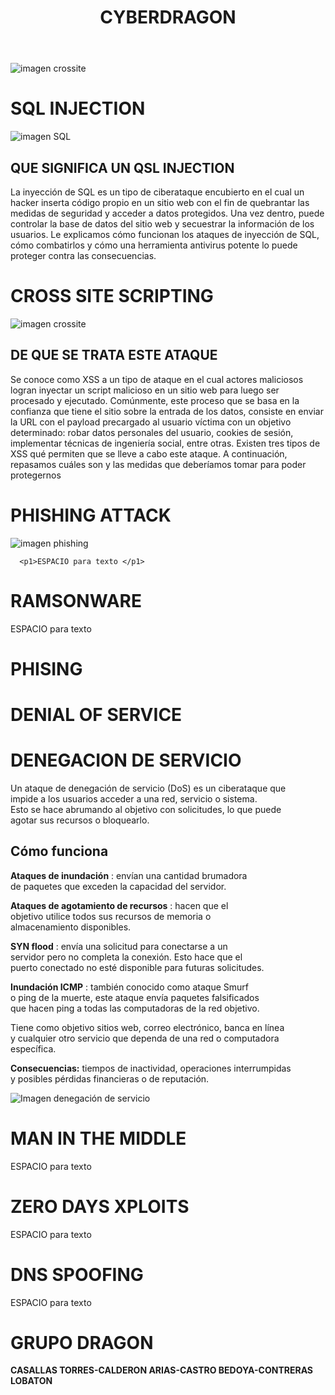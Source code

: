 <!DOCTYPE html>
<html lang=""es">
<head>
  <title>GRUPO DRAGON - ATAQUES COMUNES</title>
  <link rel="stylesheet" type="text/css" href="./estilos.css" />
</head>
<body>
  
  <header>
  <h1>CYBERDRAGON</h1>

 </header>

![imagen crossite](https://i.gifer.com/7v54.gif)

<h1>SQL INJECTION</h1>

![imagen SQL](https://www.avast.com/hs-fs/hubfs/New_Avast_Academy/SQL%20injection/SQL_injection-Hero.png?width=2400&name=SQL_injection-Hero.png)

## QUE SIGNIFICA UN QSL INJECTION


La inyección de SQL es un tipo de ciberataque encubierto en el cual un hacker inserta código propio en un sitio web con el fin de quebrantar las medidas de seguridad y acceder a datos protegidos. Una vez dentro, puede controlar la base de datos del sitio web y secuestrar la información de los usuarios. Le explicamos cómo funcionan los ataques de inyección de SQL, cómo combatirlos y cómo una herramienta antivirus potente lo puede proteger contra las consecuencias.

<h1>CROSS SITE SCRIPTING</h1>

![imagen crossite](https://media.geeksforgeeks.org/wp-content/uploads/20190516152959/Cross-Site-ScriptingXSS.png)

## DE QUE SE TRATA ESTE ATAQUE

Se conoce como  XSS a un tipo de ataque en el cual actores maliciosos logran inyectar un script malicioso en un sitio web para luego ser procesado y ejecutado. Comúnmente, este proceso que se basa en la confianza que tiene el sitio sobre la entrada de los datos, consiste en enviar la URL con el payload precargado al usuario víctima con un objetivo determinado: robar datos personales del usuario, cookies de sesión, implementar técnicas de ingeniería social, entre otras.
Existen tres tipos de XSS qué permiten que se lleve a cabo este ataque. A continuación, repasamos cuáles son y las medidas que deberíamos tomar para poder protegernos

# PHISHING ATTACK 

![imagen phishing](https://www.cloudflare.com/img/learning/security/threats/phishing-attack/diagram-phishing-attack.png)

      <p1>ESPACIO para texto </p1>

<h1>RAMSONWARE</h1>
      <p1>ESPACIO para texto </p1>

# PHISING 


<h1>DENIAL OF SERVICE</h1>

# DENEGACION DE SERVICIO 

Un ataque de denegación de servicio (DoS) es un ciberataque que<br> 
impide a los usuarios acceder a una red, servicio o sistema.<br> 
Esto se hace abrumando al objetivo con solicitudes, lo que puede<br> 
agotar sus recursos o bloquearlo.

## Cómo funciona

**Ataques de inundación** : envían una cantidad brumadora<br>
de paquetes que exceden la capacidad del servidor.

**Ataques de agotamiento de recursos** : hacen que el<br>
objetivo utilice todos sus recursos de memoria o<br>
almacenamiento disponibles. 

**SYN flood** : envía una solicitud para conectarse a un<br>
servidor pero no completa la conexión. Esto hace que el<br>
puerto conectado no esté disponible para futuras solicitudes.

**Inundación ICMP** : también conocido como ataque Smurf<br>
o ping de la muerte, este ataque envía paquetes falsificados<br>
que hacen ping a todas las computadoras de la red objetivo. 

Tiene como objetivo sitios web, correo electrónico, banca en línea<br>
y cualquier otro servicio que dependa de una red o computadora<br>
específica. 

**Consecuencias:** tiempos de inactividad, operaciones interrumpidas<br>
y posibles pérdidas financieras o de reputación.

![Imagen denegación de servicio](https://www.google.com/url?sa=i&url=https%3A%2F%2Fwww.deltaprotect.com%2Fblog%2Fataques-ddos-que-son&psig=AOvVaw1ZktyI_MM0AoDouWQ1OBZ3&ust=1737748667251000&source=images&cd=vfe&opi=89978449&ved=0CBQQjRxqFwoTCMCdj8XQjIsDFQAAAAAdAAAAABAE)

<h1>MAN IN THE MIDDLE</h1>
      <p1>ESPACIO para texto </p1>


<h1>ZERO DAYS XPLOITS</h1>
      <p1>ESPACIO para texto </p1>

<h1>DNS SPOOFING</h1>
      <p1>ESPACIO para texto </p1>

# GRUPO DRAGON
**CASALLAS TORRES-CALDERON ARIAS-CASTRO BEDOYA-CONTRERAS LOBATON**
